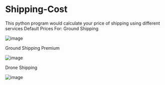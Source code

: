 # Shipping-Cost
This python program would calculate your price of shipping using different services
Default Prices For:
Ground Shipping

![image](https://user-images.githubusercontent.com/63300740/177852993-983d3d50-e96d-46a2-a9cb-3c98e06405af.png)

Ground Shipping Premium

![image](https://user-images.githubusercontent.com/63300740/177853097-e46b60b6-46f0-4428-ac33-1bedc9fa47ce.png)

Drone Shipping

![image](https://user-images.githubusercontent.com/63300740/177853120-744dd17f-9563-4269-8bca-77502b40c628.png)
